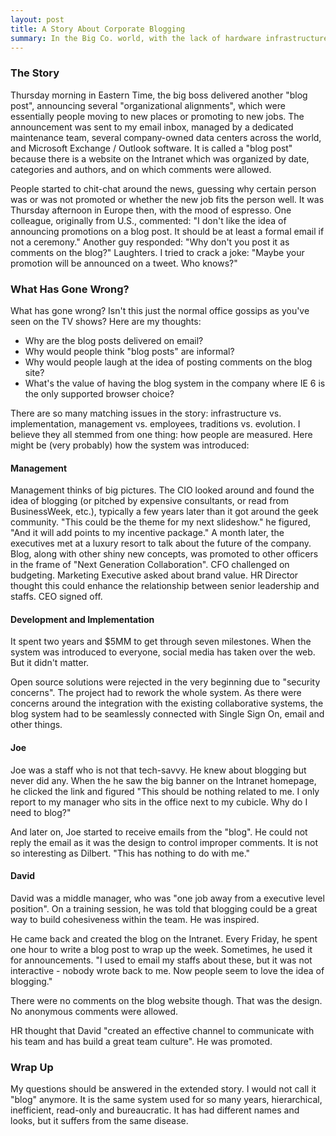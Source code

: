 ```yaml
---
layout: post
title: A Story About Corporate Blogging
summary: In the Big Co. world, with the lack of hardware infrastructure and management awareness, it is always interesting to observe how the implementation of some good Web 2.0 concepts gets into the workflow and corporate hierarchy. It is slowly evolving, but is totally unmatched with the original ideas.
---
```


### The Story ###

Thursday morning in Eastern Time, the big boss delivered another "blog post", announcing several "organizational alignments", which were essentially people moving to new places or promoting to new jobs. The announcement was sent to my email inbox, managed by a dedicated maintenance team, several company-owned data centers across the world, and Microsoft Exchange / Outlook software. It is called a "blog post" because there is a website on the Intranet which was organized by date, categories and authors, and on which comments were allowed.

People started to chit-chat around the news, guessing why certain person was or was not promoted or whether the new job fits the person well. It was Thursday afternoon in Europe then, with the mood of espresso. One colleague, originally from U.S., commented: "I don't like the idea of announcing promotions on a blog post. It should be at least a formal email if not a ceremony." Another guy responded: "Why don't you post it as comments on the blog?" Laughters. I tried to crack a joke: "Maybe your promotion will be announced on a tweet. Who knows?"

### What Has Gone Wrong? ###

What has gone wrong? Isn't this just the normal office gossips as you've seen on the TV shows? Here are my thoughts:

- Why are the blog posts delivered on email?
- Why would people think "blog posts" are informal?
- Why would people laugh at the idea of posting comments on the blog site?
- What's the value of having the blog system in the company where IE 6 is the only supported browser choice?

There are so many matching issues in the story: infrastructure vs. implementation, management vs. employees, traditions vs. evolution. I believe they all stemmed from one thing: how people are measured. Here might be (very probably) how the system was introduced:

#### Management ####

Management thinks of big pictures. The CIO looked around and found the idea of blogging (or pitched by expensive consultants, or read from BusinessWeek, etc.), typically a few years later than it got around the geek community. "This could be the theme for my next slideshow." he figured, "And it will add points to my incentive package." A month later, the executives met at a luxury resort to talk about the future of the company. Blog, along with other shiny new concepts, was promoted to other officers in the frame of "Next Generation Collaboration". CFO challenged on budgeting. Marketing Executive asked about brand value. HR Director thought this could enhance the relationship between senior leadership and staffs. CEO signed off.

#### Development and Implementation ####

It spent two years and $5MM to get through seven milestones. When the system was introduced to everyone, social media has taken over the web. But it didn't matter.

Open source solutions were rejected in the very beginning due to "security concerns". The project had to rework the whole system. As there were concerns around the integration with the existing collaborative systems, the blog system had to be seamlessly connected with Single Sign On, email and other things.

#### Joe ####

Joe was a staff who is not that tech-savvy. He knew about blogging but never did any. When the he saw the big banner on the Intranet homepage, he clicked the link and figured "This should be nothing related to me. I only report to my manager who sits in the office next to my cubicle. Why do I need to blog?"

And later on, Joe started to receive emails from the "blog". He could not reply the email as it was the design to control improper comments. It is not so interesting as Dilbert. "This has nothing to do with me."

#### David ####

David was a middle manager, who was "one job away from a executive level position". On a training session, he was told that blogging could be a great way to build cohesiveness within the team. He was inspired.

He came back and created the blog on the Intranet. Every Friday, he spent one hour to write a blog post to wrap up the week. Sometimes, he used it for announcements. "I used to email my staffs about these, but it was not interactive - nobody wrote back to me. Now people seem to love the idea of blogging."

There were no comments on the blog website though. That was the design. No anonymous comments were allowed.

HR thought that David "created an effective channel to communicate with his team and has build a great team culture". He was promoted.

### Wrap Up ###

My questions should be answered in the extended story. I would not call it "blog" anymore. It is the same system used for so many years, hierarchical, inefficient, read-only and bureaucratic. It has had different names and looks, but it suffers from the same disease.
